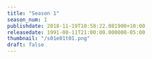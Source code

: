 ```yaml
---
title: "Season 1"
season_num: 1
publishdate: 2018-11-19T10:58:22.081900+10:00
releasedate: 1991-08-11T21:00:00.000000-05:00
thumbnail: "/s01e01t01.png"
draft: false
---
```

